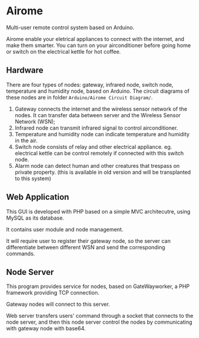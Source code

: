 # Airome
Multi-user remote control system based on Arduino.

Airome enable your eletrical appliances to connect with the internet, and make them smarter. You can turn on your airconditioner before going home or switch on the electrical kettle for hot coffee.

## Hardware

There are four types of nodes: gateway, infrared node, switch node, temperature and humidity node, based on Arduino. The circuit diagrams of these nodes are in folder `Arduino/Airome Circuit Diagram/`.

1. Gateway connects the internet and the wireless sensor network of the nodes. It can transfer data between server and the Wireless Sensor Network (WSN);
2. Infrared node can transmit infrared signal to control airconditioner.
3. Temperature and humidity node can indicate temperature and humidity in the air.
4. Switch node consists of relay and other electrical appliance. eg. electrical kettle can be control remotely if connected with this switch node.
5. Alarm node can detect human and other creatures that trespass on private property. (this is available in old version and will be transplanted to this system)

## Web Application

This GUI is developed with PHP based on a simple MVC architecutre, using MySQL as its database.

It contains user module and node management.

It will require user to register their gateway node, so the server can differentiate between different WSN and send the corresponding commands.

## Node Server

This program provides service for nodes, based on GateWayworker, a PHP framework providing TCP connection.

Gateway nodes will connect to this server.

Web server transfers users' command through a socket that connects to the node server, and then this node server control the nodes by communicating with gateway node with base64.
